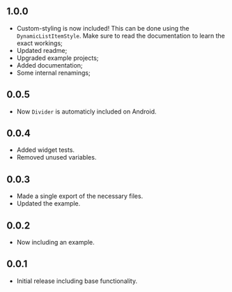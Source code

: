 ## 1.0.0
* Custom-styling is now included! This can be done using the `DynamicListItemStyle`. Make sure to read the documentation to learn the exact workings;
* Updated readme;
* Upgraded example projects;
* Added documentation;
* Some internal renamings;

## 0.0.5
* Now `Divider` is automaticly included on Android.
## 0.0.4
* Added widget tests.
* Removed unused variables.
## 0.0.3
* Made a single export of the necessary files.
* Updated the example.
## 0.0.2

* Now including an example.
## 0.0.1

* Initial release including base functionality.

